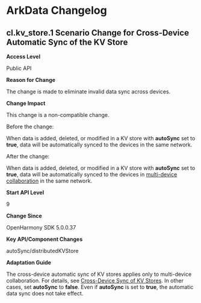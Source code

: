# ArkData Changelog

## cl.kv_store.1 Scenario Change for Cross-Device Automatic Sync of the KV Store

**Access Level**

Public API

**Reason for Change**

The change is made to eliminate invalid data sync across devices.

**Change Impact**

This change is a non-compatible change.

Before the change: 

When data is added, deleted, or modified in a KV store with **autoSync** set to **true**, data will be automatically synced to the devices in the same network.

After the change: 

When data is added, deleted, or modified in a KV store with **autoSync** set to **true**, data will be automatically synced to the devices in [multi-device collaboration](../../../application-dev/application-models/hop-multi-device-collaboration.md) in the same network.

**Start API Level**

9

**Change Since**

OpenHarmony SDK 5.0.0.37

**Key API/Component Changes**

autoSync/distributedKVStore

**Adaptation Guide**

The cross-device automatic sync of KV stores applies only to multi-device collaboration. For details, see [Cross-Device Sync of KV Stores](../../../application-dev/database/data-sync-of-kv-store.md).
In other cases, set **autoSync** to **false**. Even if **autoSync** is set to **true**, the automatic data sync does not take effect.
